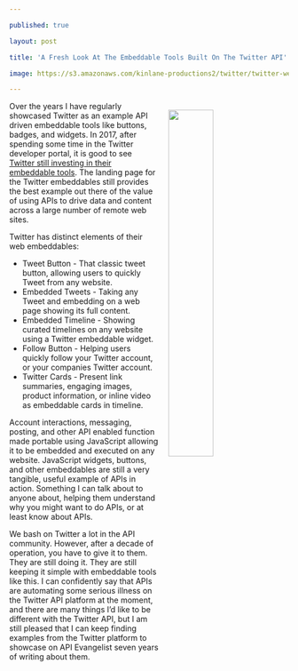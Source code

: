 ---
published: true
layout: post
title: 'A Fresh Look At The Embeddable Tools Built On The Twitter API'
image: https://s3.amazonaws.com/kinlane-productions2/twitter/twitter-websites-embeddable.png
---

<p><img src="https://s3.amazonaws.com/kinlane-productions2/twitter/twitter-websites-embeddable.png" align="right" width="40%" style="padding: 15px;" />
<p>Over the years I have regularly showcased Twitter as an example API driven embeddable tools like buttons, badges, and widgets. In 2017, after spending some time in the Twitter developer portal, it is good to see <a href="https://dev.twitter.com/products/web">Twitter still investing in their embeddable tools</a>. The landing page for the Twitter embeddables still provides the best example out there of the value of using APIs to drive data and content across a large number of remote web sites.

<p>Twitter has distinct elements of their web embeddables:

<ul>
  <li>Tweet Button - That classic tweet button, allowing users to quickly Tweet from any website.</li>
  <li>Embedded Tweets - Taking any Tweet and embedding on a web page showing its full content.</li>
  <li>Embedded Timeline - Showing curated timelines on any website using a Twitter embeddable widget.</li>
  <li>Follow Button - Helping users quickly follow your Twitter account, or your companies Twitter account.</li>
  <li>Twitter Cards - Present link summaries, engaging images, product information, or inline video as embeddable cards in timeline.</li>
</ul>

<p>Account interactions, messaging, posting, and other API enabled function made portable using JavaScript allowing it to be embedded and executed on any website. JavaScript widgets, buttons, and other embeddables are still a very tangible, useful example of APIs in action. Something I can talk about to anyone about, helping them understand why you might want to do APIs, or at least know about APIs.

<p>We bash on Twitter a lot in the API community. However, after a decade of operation, you have to give it to them. They are still doing it. They are still keeping it simple with embeddable tools like this. I can confidently say that APIs are automating some serious illness on the Twitter API platform at the moment, and there are many things I’d like to be different with the Twitter API, but I am still pleased that I can keep finding examples from the Twitter platform to showcase on API Evangelist seven years of writing about them.


